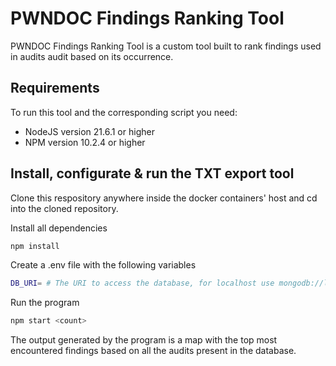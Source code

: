# PWNDOC Findings Ranking Tool
PWNDOC Findings Ranking Tool is a custom tool built to rank findings used in audits audit based on its occurrence.

## Requirements
To run this tool and the corresponding script you need:
- NodeJS version 21.6.1 or higher
- NPM version 10.2.4 or higher

## Install, configurate & run the TXT export tool
Clone this respository anywhere inside the docker containers' host and cd into the cloned repository.

Install all dependencies
```sh
npm install
```
Create a .env file with the following variables
```sh
DB_URI= # The URI to access the database, for localhost use mongodb://localhost:27017/
```
Run the program
```sh
npm start <count>
```
The output generated by the program is a map with the top <count> most encountered findings based on all the audits present in the database. 
